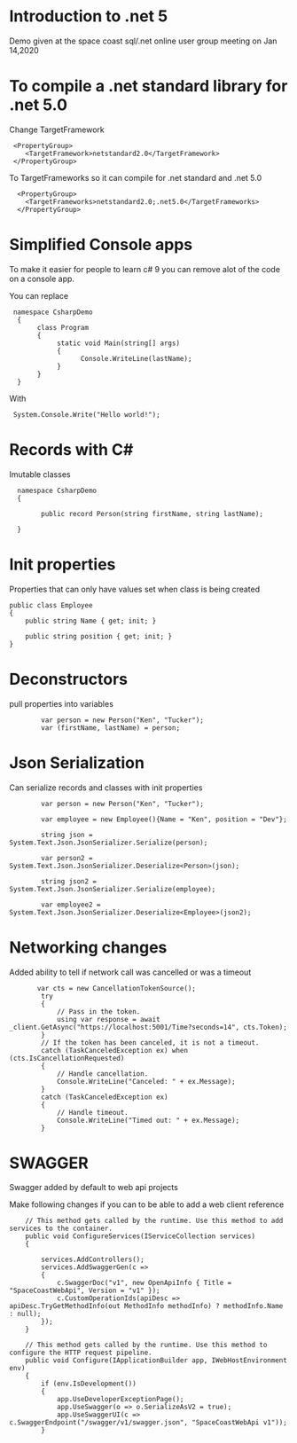 # Introduction to .net 5


Demo given at the space coast sql/.net online user group meeting on Jan 14,2020


# To compile a .net standard library for .net 5.0


Change TargetFramework

     <PropertyGroup>
        <TargetFramework>netstandard2.0</TargetFramework>
     </PropertyGroup>


To TargetFrameworks so it can compile for .net standard and .net 5.0

      <PropertyGroup>
        <TargetFrameworks>netstandard2.0;.net5.0</TargetFrameworks>
      </PropertyGroup>
      
 
 # Simplified Console apps
 
 To make it easier for people to learn c# 9 you can remove alot of the code on a console app.
 
 
 You can replace 
 
     namespace CsharpDemo
      {
           class Program
           {
                static void Main(string[] args)
                {     
                      Console.WriteLine(lastName);
                }  
           }      
      }

With

     System.Console.Write("Hello world!");
     
     
# Records with C#

Imutable classes

      namespace CsharpDemo
      {

            public record Person(string firstName, string lastName);

      }
      
      
# Init properties

Properties that can only have values set when class is being created

    public class Employee
    {
        public string Name { get; init; }

        public string position { get; init; }
    }
      
      
# Deconstructors

pull properties into variables

            var person = new Person("Ken", "Tucker");
            var (firstName, lastName) = person;


# Json Serialization

Can serialize records and classes with init properties

            var person = new Person("Ken", "Tucker");

            var employee = new Employee(){Name = "Ken", position = "Dev"};

            string json = System.Text.Json.JsonSerializer.Serialize(person);

            var person2 = System.Text.Json.JsonSerializer.Deserialize<Person>(json);

            string json2 = System.Text.Json.JsonSerializer.Serialize(employee);

            var employee2 = System.Text.Json.JsonSerializer.Deserialize<Employee>(json2);


# Networking changes

Added ability to tell if network call was cancelled or was a timeout

           var cts = new CancellationTokenSource();
            try
            {
                // Pass in the token.
                using var response = await _client.GetAsync("https://localhost:5001/Time?seconds=14", cts.Token);
            }
            // If the token has been canceled, it is not a timeout.
            catch (TaskCanceledException ex) when (cts.IsCancellationRequested)
            {
                // Handle cancellation.
                Console.WriteLine("Canceled: " + ex.Message);
            }
            catch (TaskCanceledException ex)
            {
                // Handle timeout.
                Console.WriteLine("Timed out: " + ex.Message);
            }

# SWAGGER

Swagger added by default to web api projects

Make following changes if you can to be able to add a web client reference

        // This method gets called by the runtime. Use this method to add services to the container.
        public void ConfigureServices(IServiceCollection services)
        {

            services.AddControllers();
            services.AddSwaggerGen(c =>
            {
                c.SwaggerDoc("v1", new OpenApiInfo { Title = "SpaceCoastWebApi", Version = "v1" });
                c.CustomOperationIds(apiDesc => apiDesc.TryGetMethodInfo(out MethodInfo methodInfo) ? methodInfo.Name : null);
            });
        }

        // This method gets called by the runtime. Use this method to configure the HTTP request pipeline.
        public void Configure(IApplicationBuilder app, IWebHostEnvironment env)
        {
            if (env.IsDevelopment())
            {
                app.UseDeveloperExceptionPage();
                app.UseSwagger(o => o.SerializeAsV2 = true);
                app.UseSwaggerUI(c => c.SwaggerEndpoint("/swagger/v1/swagger.json", "SpaceCoastWebApi v1"));
            }
